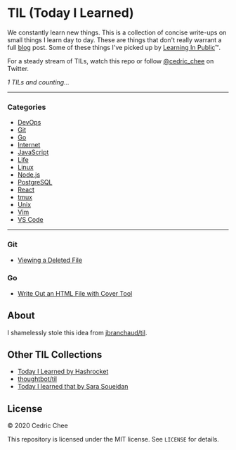 # TIL (Today I Learned)

We constantly learn new things. This is a collection of concise write-ups on small things I learn day to day. These are things that don't really warrant a full [blog](https://cedricchee.com) post. Some of these things I've picked up by [Learning In Public](https://www.swyx.io/writing/learn-in-public/)™.

For a steady stream of TILs, watch this repo or follow [@cedric_chee](https://twitter.com/cedric_chee) on Twitter.

_1 TILs and counting..._

---

### Categories

- [DevOps](#devops)
- [Git](#git)
- [Go](#go)
- [Internet](#internet)
- [JavaScript](#javascript)
- [Life](#life)
- [Linux](#linux)
- [Node.js](#nodejs)
- [PostgreSQL](#postgresql)
- [React](#react)
- [tmux](#tmux)
- [Unix](#unix)
- [Vim](#vim)
- [VS Code](#vscode)

---

### Git

- [Viewing a Deleted File](git/viewing-a-deleted-branch.md)

### Go

- [Write Out an HTML File with Cover Tool](go/write-out-an-HTML-file-with-cover-tool.md)

## About

I shamelessly stole this idea from [jbranchaud/til](https://github.com/jbranchaud/til).

## Other TIL Collections

- [Today I Learned by Hashrocket](https://til.hashrocket.com)
- [thoughtbot/til](https://github.com/thoughtbot/til)
- [Today I learned that by Sara Soueidan](https://www.sarasoueidan.com/today-i-learned/)

## License

&copy; 2020 Cedric Chee

This repository is licensed under the MIT license. See `LICENSE` for details.
